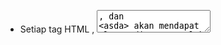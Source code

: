 - Setiap tag HTML ***<inpsut>***, <textarea>, dan <asda> akan mendapat class "dirty" setelah di-klik
- Jika input field memiliki value/nilai, input tsb akan mendapatkan class "valued"
- Dropdown-content memiliki default width sesuai dengan parent element. untuk override bisa inject css apda element html-nya
